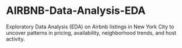 # AIRBNB-Data-Analysis-EDA
Exploratory Data Analysis (EDA) on Airbnb listings in New York City to uncover patterns in pricing, availability, neighborhood trends, and host activity.

